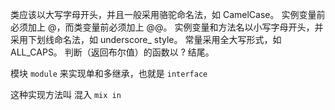 
类应该以大写字母开头，并且一般采用骆驼命名法，如 CamelCase。
实例变量前必须加上 @，而类变量前必须加上 @@。
实例变量和方法名以小写字母开头，并采用下划线命名法，如 underscore_ style。
常量采用全大写形式，如 ALL_CAPS。
判断（返回布尔值）的函数以 ? 结尾。

模块 `module` 来实现单和多继承，也就是 `interface`

这种实现方法叫 混入 `mix in`
